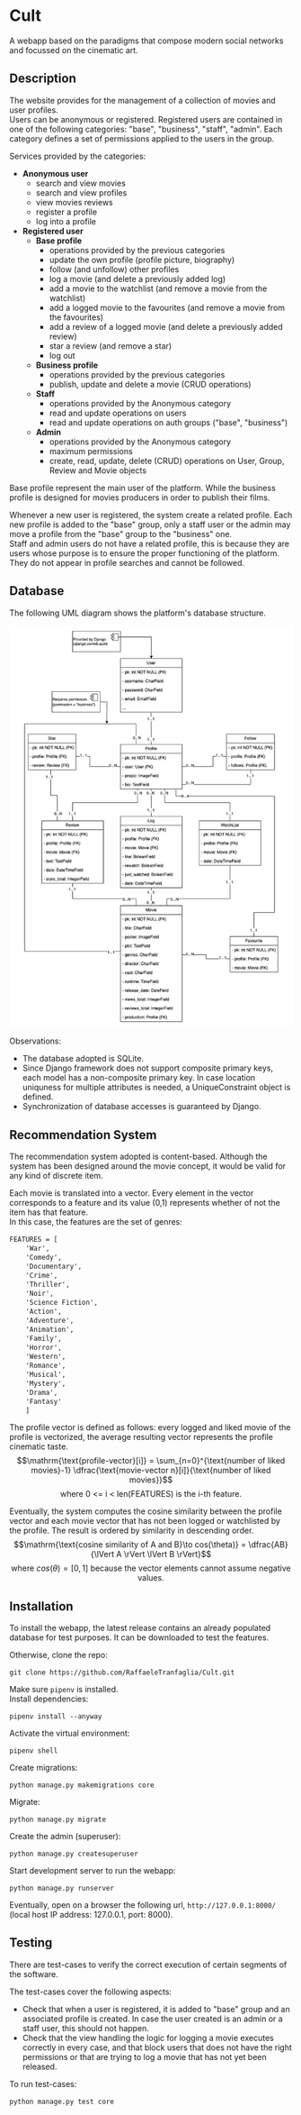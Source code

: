 # Cult
A webapp based on the paradigms that compose modern social networks and focussed on the cinematic art.

## Description
The website provides for the management of a collection of movies and user profiles.  
Users can be anonymous or registered. Registered users are contained in one of the following categories:
"base", "business", "staff", "admin". Each category defines a set of permissions applied to the users in the group.

Services provided by the categories:
- **Anonymous user**
    - search and view movies
    - search and view profiles 
    - view movies reviews
    - register a profile
    - log into a profile
- **Registered user**
    - **Base profile**
        - operations provided by the previous categories
        - update the own profile (profile picture, biography)
        - follow (and unfollow) other profiles
        - log a movie (and delete a previously added log)
        - add a movie to the watchlist (and remove a movie from the watchlist)
        - add a logged movie to the favourites (and remove a movie from the favourites)
        - add a review of a logged movie (and delete a previously added review)
        - star a review (and remove a star)
        - log out
    - **Business profile**
        - operations provided by the previous categories
        - publish, update and delete a movie (CRUD operations)
    - **Staff**
        - operations provided by the Anonymous category
        - read and update operations on users
        - read and update operations on auth groups ("base", "business")
    - **Admin**
        - operations provided by the Anonymous category
        - maximum permissions
        - create, read, update, delete (CRUD) operations on User, Group, Review and Movie objects

Base profile represent the main user of the platform. While the business profile is designed for movies producers in order to publish their films.

Whenever a new user is registered, the system create a related profile. Each new profile is added to the "base" group, only a staff user or the admin may move a profile from the "base" group to the "business" one.  
Staff and admin users do not have a related profile, this is because they are users whose purpose is to ensure the proper functioning of the platform. They do not appear in profile searches and cannot be followed.

## Database
The following UML diagram shows the platform's database structure.

![cult_uml_diagram](/docs/cult_uml_diagram.png)

Observations:
- The database adopted is SQLite.
- Since Django framework does not support composite primary keys, each model has a non-composite primary key. In case location uniquness for multiple attributes is needed, a UniqueConstraint object is defined.
- Synchronization of database accesses is guaranteed by Django.

## Recommendation System
The recommendation system adopted is content-based. Although the system has been designed around the movie concept, it would be valid for any kind of discrete item.

Each movie is translated into a vector. Every element in the vector corresponds to a feature and its value (0,1) represents whether of not the item has that feature.  
In this case, the features are the set of genres:
```
FEATURES = [
    'War',
    'Comedy',
    'Documentary',
    'Crime',
    'Thriller',
    'Noir',
    'Science Fiction',
    'Action',
    'Adventure',
    'Animation',
    'Family',
    'Horror',
    'Western',
    'Romance',
    'Musical',
    'Mystery',
    'Drama',
    'Fantasy'
    ]
```

The profile vector is defined as follows: every logged and liked movie of the profile is vectorized, the average resulting vector represents the profile cinematic taste.
$$\mathrm{\text{profile-vector}[i]} = \sum_{n=0}^{\text{number of liked movies}-1} \dfrac{\text{movie-vector n}[i]}{\text{number of liked movies}}$$
$$\text{where 0 <= i < len(FEATURES) is the i-th feature.}$$

Eventually, the system computes the cosine similarity between the profile vector and each movie vector that has not been logged or watchlisted by the profile. The result is ordered by similarity in descending order.
$$\mathrm{\text{cosine similarity of A and B}\to cos(\theta)} = \dfrac{AB}{\lVert A \rVert \lVert B \rVert}$$
$$\text{where } cos(\theta)=[0,1] \text{ because the vector elements cannot assume negative values.}$$

## Installation
To install the webapp, the latest release contains an already populated database for test purposes. It can be downloaded to test the features.

Otherwise, clone the repo:
```
git clone https://github.com/RaffaeleTranfaglia/Cult.git
```

Make sure `pipenv` is installed.  
Install dependencies:
```
pipenv install --anyway
```

Activate the virtual environment:
```
pipenv shell
```

Create migrations:
```
python manage.py makemigrations core
```

Migrate:
```
python manage.py migrate
```

Create the admin (superuser):
```
python manage.py createsuperuser
```

Start development server to run the webapp:
```
python manage.py runserver
```

Eventually, open on a browser the following url, `http://127.0.0.1:8000/` (local host IP address: 127.0.0.1, port: 8000).

## Testing
There are test-cases to verify the correct execution of certain segments of the software.  

The test-cases cover the following aspects:
- Check that when a user is registered, it is added to "base" group and an associated profile is created. In case the user created is an admin or a staff user, this should not happen.
- Check that the view handling the logic for logging a movie executes correctly in every case, and that block users that does not have the right permissions or that are trying to log a movie that has not yet been released.

To run test-cases:
```
python manage.py test core
```
